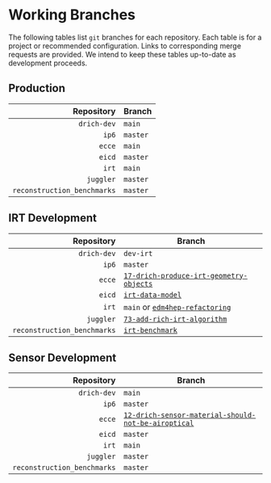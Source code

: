 # Working Branches

The following tables list `git` branches for each repository. Each table is for a 
project or recommended configuration. Links to corresponding merge requests are provided.
We intend to keep these tables up-to-date as development proceeds.

## Production
| Repository                  | Branch   |
| --:                         | ---      |
| `drich-dev`                 | `main`   |
| `ip6`                       | `master` |
| `ecce`                      | `main`   |
| `eicd`                      | `master` |
| `irt`                       | `main`   |
| `juggler`                   | `master` |
| `reconstruction_benchmarks` | `master` |

## IRT Development
| Repository                  | Branch                                                                                                       |
| --:                         | ---                                                                                                          |
| `drich-dev`                 | `dev-irt`                                                                                                    |
| `ip6`                       | `master`                                                                                                     |
| `ecce`                      | [`17-drich-produce-irt-geometry-objects`](https://eicweb.phy.anl.gov/EIC/detectors/ecce/-/merge_requests/31) |
| `eicd`                      | [`irt-data-model`](https://eicweb.phy.anl.gov/EIC/eicd/-/merge_requests/70)                                  |
| `irt`                       | `main` or [`edm4hep-refactoring`](https://eicweb.phy.anl.gov/EIC/irt/-/merge_requests/10)                    |
| `juggler`                   | [`73-add-rich-irt-algorithm`](https://eicweb.phy.anl.gov/EIC/juggler/-/merge_requests/377)                   |
| `reconstruction_benchmarks` | [`irt-benchmark`](https://eicweb.phy.anl.gov/EIC/benchmarks/reconstruction_benchmarks/-/merge_requests/222)  |

## Sensor Development
| Repository                  | Branch                                                                                                                   |
| --:                         | ---                                                                                                                      |
| `drich-dev`                 | `main`                                                                                                                   |
| `ip6`                       | `master`                                                                                                                 |
| `ecce`                      | [`12-drich-sensor-material-should-not-be-airoptical`](https://eicweb.phy.anl.gov/EIC/detectors/ecce/-/merge_requests/28) |
| `eicd`                      | `master`                                                                                                                 |
| `irt`                       | `main`                                                                                                                   |
| `juggler`                   | `master`                                                                                                                 |
| `reconstruction_benchmarks` | `master`                                                                                                                 |
